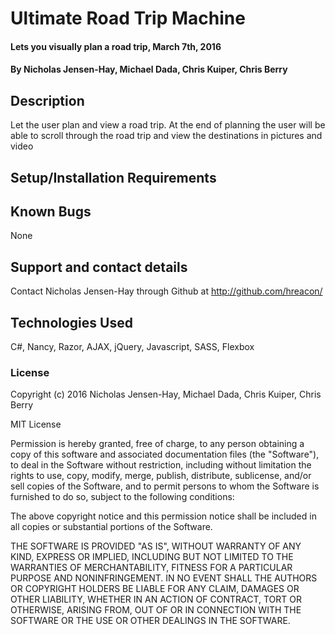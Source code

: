 # Ultimate Road Trip Machine

#### Lets you visually plan a road trip, March 7th, 2016

#### By Nicholas Jensen-Hay, Michael Dada, Chris Kuiper, Chris Berry

## Description

Let the user plan and view a road trip. At the end of planning the user will be able to scroll through the road trip and view the destinations in pictures and video

## Setup/Installation Requirements


## Known Bugs

None

## Support and contact details

Contact Nicholas Jensen-Hay through Github at http://github.com/hreacon/

## Technologies Used

C#, Nancy, Razor, AJAX, jQuery, Javascript, SASS, Flexbox

### License

Copyright (c) 2016 Nicholas Jensen-Hay, Michael Dada, Chris Kuiper, Chris Berry

MIT License

Permission is hereby granted, free of charge, to any person obtaining a copy of this software and associated documentation files (the "Software"), to deal in the Software without restriction, including without limitation the rights to use, copy, modify, merge, publish, distribute, sublicense, and/or sell copies of the Software, and to permit persons to whom the Software is furnished to do so, subject to the following conditions:

The above copyright notice and this permission notice shall be included in all copies or substantial portions of the Software.

THE SOFTWARE IS PROVIDED "AS IS", WITHOUT WARRANTY OF ANY KIND, EXPRESS OR IMPLIED, INCLUDING BUT NOT LIMITED TO THE WARRANTIES OF MERCHANTABILITY, FITNESS FOR A PARTICULAR PURPOSE AND NONINFRINGEMENT. IN NO EVENT SHALL THE AUTHORS OR COPYRIGHT HOLDERS BE LIABLE FOR ANY CLAIM, DAMAGES OR OTHER LIABILITY, WHETHER IN AN ACTION OF CONTRACT, TORT OR OTHERWISE, ARISING FROM, OUT OF OR IN CONNECTION WITH THE SOFTWARE OR THE USE OR OTHER DEALINGS IN THE SOFTWARE.
